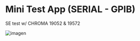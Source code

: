 # Mini Test App (SERIAL - GPIB)
 SE test w/ CHROMA 19052 & 19572
 
![imagen](https://github.com/rnt-code/MiniTestApp-serial-gpib-/assets/51080618/0991d276-0623-4705-8d95-5a78f75dc53d)

